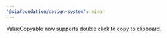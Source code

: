 ```yaml
---
'@siafoundation/design-system': minor
---
```


ValueCopyable now supports double click to copy to clipboard.
